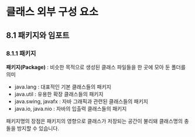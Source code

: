 # 클래스 외부 구성 요소



## 8.1 패키지와 임포트



### 8.1.1 패키지

**패키지(Package)** : 비슷한 목적으로 생성된 클래스 파일들을 한 곳에 모아 둔 폴더를 의미

- java.lang :  대표적인 기본 클래스들의 패키지
- java.util : 유용한 확장 클래스들의 패키지
- java.swing, javafx : 자바 그래픽과 관련된 클래스들의 패키지
- java.io, java.nio : 자바의 입출력 클래스들의 패키지

패키지명의 장점은 패키지의 영향으로 클래스가 저장되는 공간이 불리돼 클래스명의 충돌을 방지할 수 있습니다.